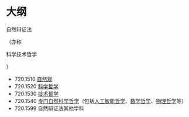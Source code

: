 # 大纲


  自然辩证法

  （亦称

  科学技术哲学

  ）

  - 720.1510 [自然观](https://zh.wikipedia.org/wiki/自然觀)
  - 720.1520 [科学哲学](https://zh.wikipedia.org/wiki/科学哲学)
  - 720.1530 [技术哲学](https://zh.wikipedia.org/w/index.php?title=技术哲学&action=edit&redlink=1)
  - 720.1540 [专门自然科学哲学](https://zh.wikipedia.org/w/index.php?title=专门自然科学哲学&action=edit&redlink=1)（包括[人工智能哲学](https://zh.wikipedia.org/wiki/人工智能哲學)、[数学哲学](https://zh.wikipedia.org/wiki/数学哲学)、[物理哲学](https://zh.wikipedia.org/wiki/物理哲学)等）
  - 720.1599 自然辩证法其他学科
